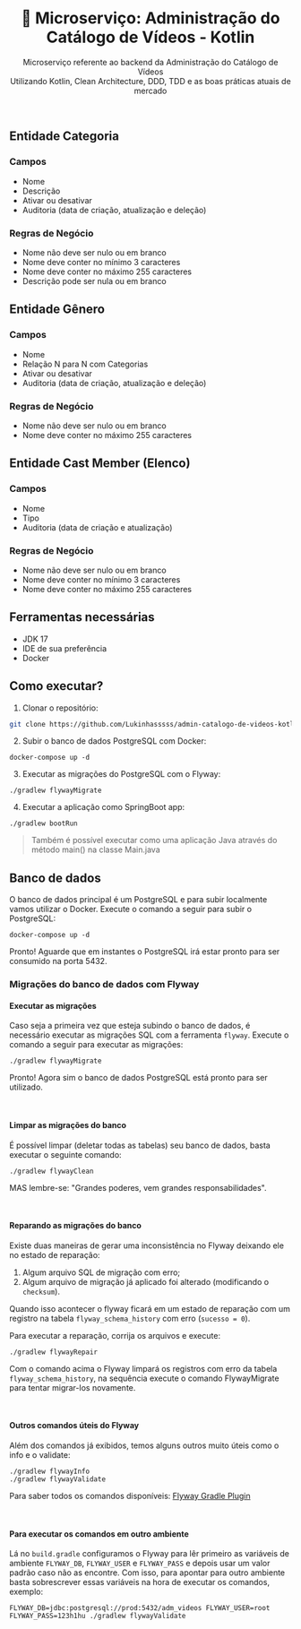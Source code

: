 <center>  
  <h1 align="center">🚀 Microserviço: Administração do Catálogo de Vídeos - Kotlin</h1>
  <p align="center">
    Microserviço referente ao backend da Administração do Catálogo de Vídeos<br />
    Utilizando Kotlin, Clean Architecture, DDD, TDD e as boas práticas atuais de mercado
  </p>
</center>
<br />

## Entidade Categoria

### Campos
- Nome
- Descrição
- Ativar ou desativar
- Auditoria (data de criação, atualização e deleção)

### Regras de Negócio
- Nome não deve ser nulo ou em branco
- Nome deve conter no mínimo 3 caracteres
- Nome deve conter no máximo 255 caracteres
- Descrição pode ser nula ou em branco

## Entidade Gênero

### Campos
- Nome
- Relação N para N com Categorias
- Ativar ou desativar
- Auditoria (data de criação, atualização e deleção)

### Regras de Negócio
- Nome não deve ser nulo ou em branco
- Nome deve conter no máximo 255 caracteres

## Entidade Cast Member (Elenco)

### Campos
- Nome
- Tipo
- Auditoria (data de criação e atualização)

### Regras de Negócio
- Nome não deve ser nulo ou em branco
- Nome deve conter no mínimo 3 caracteres
- Nome deve conter no máximo 255 caracteres

## Ferramentas necessárias

- JDK 17
- IDE de sua preferência
- Docker

## Como executar?

1. Clonar o repositório:
```sh
git clone https://github.com/Lukinhasssss/admin-catalogo-de-videos-kotlin.git
```

2. Subir o banco de dados PostgreSQL com Docker:
```shell
docker-compose up -d
```

3. Executar as migrações do PostgreSQL com o Flyway:
```shell
./gradlew flywayMigrate
```

4. Executar a aplicação como SpringBoot app:
```shell
./gradlew bootRun
``` 

> Também é possível executar como uma aplicação Java através do
> método main() na classe Main.java
## Banco de dados

O banco de dados principal é um PostgreSQL e para subir localmente vamos utilizar o
Docker. Execute o comando a seguir para subir o PostgreSQL:

```shell
docker-compose up -d
```

Pronto! Aguarde que em instantes o PostgreSQL irá estar pronto para ser consumido
na porta 5432.

### Migrações do banco de dados com Flyway

#### Executar as migrações

Caso seja a primeira vez que esteja subindo o banco de dados, é necessário
executar as migrações SQL com a ferramenta `flyway`.
Execute o comando a seguir para executar as migrações:

```shell
./gradlew flywayMigrate
```

Pronto! Agora sim o banco de dados PostgreSQL está pronto para ser utilizado.

<br/>

#### Limpar as migrações do banco

É possível limpar (deletar todas as tabelas) seu banco de dados, basta
executar o seguinte comando:

```shell
./gradlew flywayClean
```

MAS lembre-se: "Grandes poderes, vem grandes responsabilidades".

<br/>

#### Reparando as migrações do banco

Existe duas maneiras de gerar uma inconsistência no Flyway deixando ele no estado de reparação:

1. Algum arquivo SQL de migração com erro;
2. Algum arquivo de migração já aplicado foi alterado (modificando o `checksum`).

Quando isso acontecer o flyway ficará em um estado de reparação
com um registro na tabela `flyway_schema_history` com erro (`sucesso = 0`).

Para executar a reparação, corrija os arquivos e execute:
```shell
./gradlew flywayRepair
```

Com o comando acima o Flyway limpará os registros com erro da tabela `flyway_schema_history`,
na sequência execute o comando FlywayMigrate para tentar migrar-los novamente.

<br/>

#### Outros comandos úteis do Flyway

Além dos comandos já exibidos, temos alguns outros muito úteis como o info e o validate:

```shell
./gradlew flywayInfo
./gradlew flywayValidate
```

Para saber todos os comandos disponíveis: [Flyway Gradle Plugin](https://flywaydb.org/documentation/usage/gradle/info)

<br/>

#### Para executar os comandos em outro ambiente

Lá no `build.gradle` configuramos o Flyway para lêr primeiro as variáveis de
ambiente `FLYWAY_DB`, `FLYWAY_USER` e `FLYWAY_PASS` e depois usar um valor padrão
caso não as encontre. Com isso, para apontar para outro ambiente basta sobrescrever
essas variáveis na hora de executar os comandos, exemplo:

```shell
FLYWAY_DB=jdbc:postgresql://prod:5432/adm_videos FLYWAY_USER=root FLYWAY_PASS=123h1hu ./gradlew flywayValidate
```